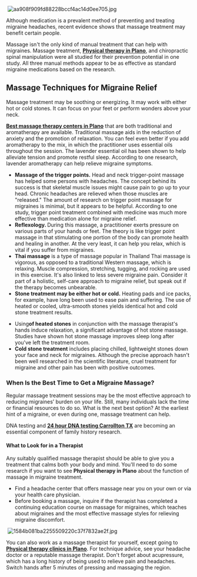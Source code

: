 <p>&nbsp;<img alt="aa908f909fd88228bccf4ac14d0ee705.jpg" src="https://mms.instructure.com/courses/14706/files/40499/preview" /></p>

<p>Although medication is a prevalent method of preventing and treating migraine headaches, recent evidence shows that massage treatment may benefit certain people.&nbsp;</p>

<p>Massage isn&#39;t the only kind of manual treatment that can help with migraines. Massage treatment, <a href="https://p5perform.com/services/physical-therapy/"><strong>Physical therapy in Plano</strong></a>, and chiropractic spinal manipulation were all studied for their prevention potential in one study. All three manual methods appear to be as effective as standard migraine medications based on the research.</p>

<h2><strong>Massage Techniques for Migraine Relief</strong></h2>

<p>Massage treatment may be soothing or energizing. It may work with either hot or cold stones. It can focus on your feet or perform wonders above your neck.</p>

<p><a href="https://p5perform.com/"><strong>Best massage therapy centers in Plano</strong></a> that are both traditional and aromatherapy are available. Traditional massage aids in the reduction of anxiety and the promotion of relaxation. You can feel even better if you add aromatherapy to the mix, in which the practitioner uses essential oils throughout the session. The lavender essential oil has been shown to help alleviate tension and promote restful sleep. According to one research, lavender aromatherapy can help relieve migraine symptoms.</p>

<ul>
	<li aria-level="1"><strong>Massage of the trigger points.</strong> Head and neck trigger-point massage has helped some persons with headaches. The concept behind its success is that skeletal muscle issues might cause pain to go up to your head. Chronic headaches are relieved when those muscles are &quot;released.&quot; The amount of research on trigger point massage for migraines is minimal, but it appears to be helpful. According to one study, trigger point treatment combined with medicine was much more effective than medication alone for migraine relief.</li>
	<li aria-level="1"><strong>Reflexology. </strong>During this massage, a practitioner exerts pressure on various parts of your hands or feet. The theory is like trigger point massage in that stimulating one portion of the body can promote health and healing in another. At the very least, it can help you relax, which is vital if you suffer from migraines.&nbsp;</li>
	<li aria-level="1"><strong>Thai massage</strong> is a type of massage popular in Thailand Thai massage is vigorous, as opposed to a traditional Western massage, which is relaxing. Muscle compression, stretching, tugging, and rocking are used in this exercise. It&#39;s also linked to less severe migraine pain. Consider it part of a holistic, self-care approach to migraine relief, but speak out if the therapy becomes unbearable.</li>
	<li aria-level="1"><strong>Stone treatment may be either hot or cold.</strong>&nbsp;Heating pads and ice packs, for example, have long been used to ease pain and suffering. The use of heated or cooled, ultra-smooth stones yields identical hot and cold stone treatment results.&nbsp;</li>
</ul>

<ul>
	<li aria-level="1">Using<strong>of heated stones</strong> in conjunction with the massage therapist&#39;s hands induce relaxation, a significant advantage of hot stone massage. Studies have shown hot stone massage improves sleep long after you&#39;ve left the treatment room.</li>
	<li aria-level="1"><strong>Cold stone treatment</strong> includes placing chilled, lightweight stones down your face and neck for migraines. Although the precise approach hasn&#39;t been well researched in the scientific literature, cruel treatment for migraine and other pain has been with positive outcomes.</li>
</ul>

<h3><strong>When Is the Best Time to Get a Migraine Massage?</strong></h3>

<p>Regular massage treatment sessions may be the most effective approach to reducing migraines&rsquo; burden on your life. Still, many individuals lack the time or financial resources to do so. What is the next best option? At the earliest hint of a migraine, or even during one, massage treatment can help.</p>

<p>DNA testing and&nbsp;<strong><a href="https://www.choicedna.com/dna-testing-location/carrollton-tx/" rel="nofollow">24 hour DNA testing Carrollton TX</a></strong>&nbsp;are becoming an essential component of family history research.</p>

<h4><strong>What to Look for in a Therapist</strong></h4>

<p>Any suitably qualified massage therapist should be able to give you a treatment that calms both your body and mind. You&#39;ll need to do some research if you want to see <strong>Physical therapy in Plano</strong> about the function of massage in migraine treatment.</p>

<ul>
	<li aria-level="1">Find a headache center that offers massage near you on your own or via your health care physician.</li>
	<li aria-level="1">Before booking a massage, inquire if the therapist has completed a continuing education course on massage for migraines, which teaches about migraines and the most effective massage styles for relieving migraine discomfort.</li>
</ul>

<p>&nbsp;<img alt="1584b081ba2255509220c37f7832ae2f.jpg" src="https://mms.instructure.com/courses/14706/files/40500/preview" /></p>

<p>You can also work as a massage therapist for yourself, except going to <strong><a href="https://p5perform.com/services/physical-rehab/">Physical therapy clinics in Plano</a></strong>. For technique advice, see your headache doctor or a reputable massage therapist. Don&#39;t forget about acupressure, which has a long history of being used to relieve pain and headaches. Switch hands after 5 minutes of pressing and massaging the region.</p>
